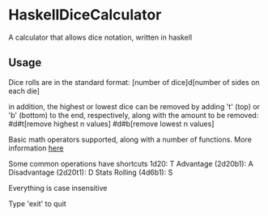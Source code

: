 # HaskellDiceCalculator

A calculator that allows dice notation, written in haskell

## Usage

Dice rolls are in the standard format:
[number of dice]d[number of sides on each die]

in addition, the highest or lowest dice can be removed by adding 't' (top) or 'b' (bottom) to the end, respectively, along with the amount to be removed:
#d#t[remove highest n values]
#d#b[remove lowest n values]

Basic math operators supported, along with a number of functions. More information [here](./OperatorsAndFunctions.md)

Some common operations have shortcuts
1d20: T
Advantage (2d20b1): A
Disadvantage (2d20t1): D
Stats Rolling (4d6b1): S

Everything is case insensitive

Type 'exit' to quit
